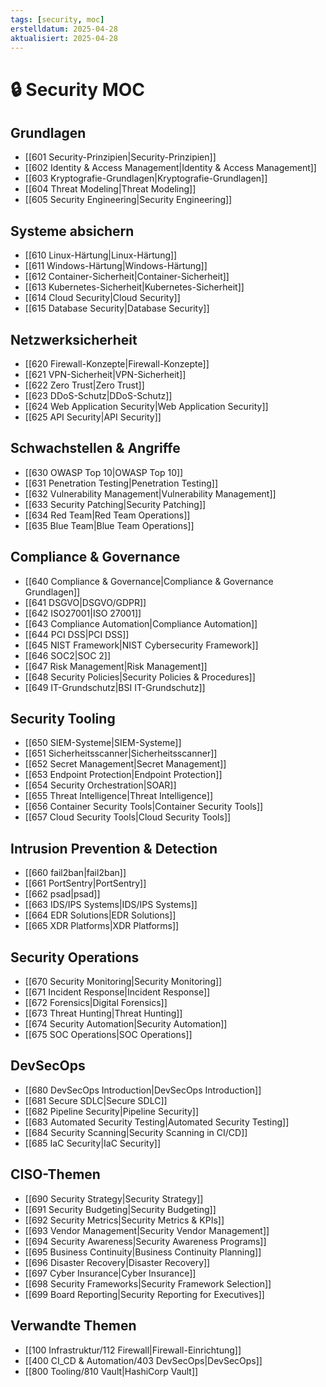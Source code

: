 ```yaml
---
tags: [security, moc]
erstelldatum: 2025-04-28
aktualisiert: 2025-04-28
---
```


# 🔒 Security MOC

## Grundlagen
- [[601 Security-Prinzipien|Security-Prinzipien]]
- [[602 Identity & Access Management|Identity & Access Management]]
- [[603 Kryptografie-Grundlagen|Kryptografie-Grundlagen]]
- [[604 Threat Modeling|Threat Modeling]]
- [[605 Security Engineering|Security Engineering]]

## Systeme absichern
- [[610 Linux-Härtung|Linux-Härtung]]
- [[611 Windows-Härtung|Windows-Härtung]]
- [[612 Container-Sicherheit|Container-Sicherheit]]
- [[613 Kubernetes-Sicherheit|Kubernetes-Sicherheit]]
- [[614 Cloud Security|Cloud Security]]
- [[615 Database Security|Database Security]]

## Netzwerksicherheit
- [[620 Firewall-Konzepte|Firewall-Konzepte]]
- [[621 VPN-Sicherheit|VPN-Sicherheit]]
- [[622 Zero Trust|Zero Trust]]
- [[623 DDoS-Schutz|DDoS-Schutz]]
- [[624 Web Application Security|Web Application Security]]
- [[625 API Security|API Security]]

## Schwachstellen & Angriffe
- [[630 OWASP Top 10|OWASP Top 10]]
- [[631 Penetration Testing|Penetration Testing]]
- [[632 Vulnerability Management|Vulnerability Management]]
- [[633 Security Patching|Security Patching]]
- [[634 Red Team|Red Team Operations]]
- [[635 Blue Team|Blue Team Operations]]

## Compliance & Governance
- [[640 Compliance & Governance|Compliance & Governance Grundlagen]]
- [[641 DSGVO|DSGVO/GDPR]]
- [[642 ISO27001|ISO 27001]]
- [[643 Compliance Automation|Compliance Automation]]
- [[644 PCI DSS|PCI DSS]]
- [[645 NIST Framework|NIST Cybersecurity Framework]]
- [[646 SOC2|SOC 2]]
- [[647 Risk Management|Risk Management]]
- [[648 Security Policies|Security Policies & Procedures]]
- [[649 IT-Grundschutz|BSI IT-Grundschutz]]

## Security Tooling
- [[650 SIEM-Systeme|SIEM-Systeme]]
- [[651 Sicherheitsscanner|Sicherheitsscanner]]
- [[652 Secret Management|Secret Management]]
- [[653 Endpoint Protection|Endpoint Protection]]
- [[654 Security Orchestration|SOAR]]
- [[655 Threat Intelligence|Threat Intelligence]]
- [[656 Container Security Tools|Container Security Tools]]
- [[657 Cloud Security Tools|Cloud Security Tools]]

## Intrusion Prevention & Detection
- [[660 fail2ban|fail2ban]]
- [[661 PortSentry|PortSentry]]
- [[662 psad|psad]]
- [[663 IDS/IPS Systems|IDS/IPS Systems]]
- [[664 EDR Solutions|EDR Solutions]]
- [[665 XDR Platforms|XDR Platforms]]

## Security Operations
- [[670 Security Monitoring|Security Monitoring]]
- [[671 Incident Response|Incident Response]]
- [[672 Forensics|Digital Forensics]]
- [[673 Threat Hunting|Threat Hunting]]
- [[674 Security Automation|Security Automation]]
- [[675 SOC Operations|SOC Operations]]

## DevSecOps
- [[680 DevSecOps Introduction|DevSecOps Introduction]]
- [[681 Secure SDLC|Secure SDLC]]
- [[682 Pipeline Security|Pipeline Security]]
- [[683 Automated Security Testing|Automated Security Testing]]
- [[684 Security Scanning|Security Scanning in CI/CD]]
- [[685 IaC Security|IaC Security]]

## CISO-Themen
- [[690 Security Strategy|Security Strategy]]
- [[691 Security Budgeting|Security Budgeting]]
- [[692 Security Metrics|Security Metrics & KPIs]]
- [[693 Vendor Management|Security Vendor Management]]
- [[694 Security Awareness|Security Awareness Programs]]
- [[695 Business Continuity|Business Continuity Planning]]
- [[696 Disaster Recovery|Disaster Recovery]]
- [[697 Cyber Insurance|Cyber Insurance]]
- [[698 Security Frameworks|Security Framework Selection]]
- [[699 Board Reporting|Security Reporting for Executives]]

## Verwandte Themen
- [[100 Infrastruktur/112 Firewall|Firewall-Einrichtung]]
- [[400 CI_CD & Automation/403 DevSecOps|DevSecOps]]
- [[800 Tooling/810 Vault|HashiCorp Vault]] 